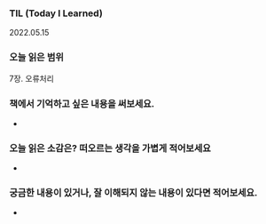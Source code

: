 ### TIL (Today I Learned)

2022.05.15

### 오늘 읽은 범위

7장. 오류처리

### 책에서 기억하고 싶은 내용을 써보세요.

- 


### 오늘 읽은 소감은? 떠오르는 생각을 가볍게 적어보세요

- 

### 궁금한 내용이 있거나, 잘 이해되지 않는 내용이 있다면 적어보세요.

- 